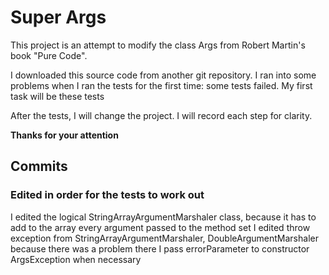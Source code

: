 # Super Args

This project is an attempt to modify the class Args from Robert Martin's book "Pure Code".

I downloaded this source code from another git repository.
I ran into some problems when I ran the tests for the first time: some tests failed. 
My first task will be these tests

After the tests, I will change the project. I will record each step for clarity.

**Thanks for your attention**

## Commits

### Edited in order for the tests to work out

I edited the logical StringArrayArgumentMarshaler class, because it has to add to the array every argument passed to the method set
I edited throw exception from StringArrayArgumentMarshaler, DoubleArgumentMarshaler because there was a problem there
I pass errorParameter to constructor ArgsException when necessary
